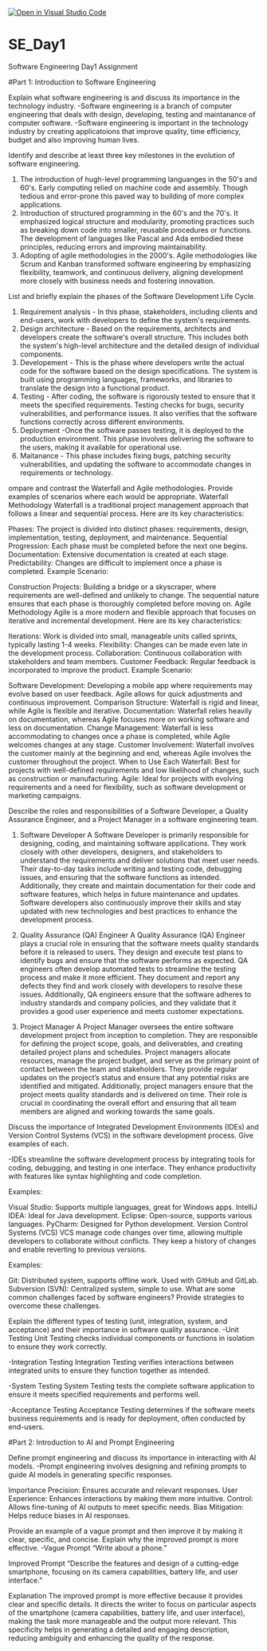 [![Open in Visual Studio Code](https://classroom.github.com/assets/open-in-vscode-2e0aaae1b6195c2367325f4f02e2d04e9abb55f0b24a779b69b11b9e10269abc.svg)](https://classroom.github.com/online_ide?assignment_repo_id=15566400&assignment_repo_type=AssignmentRepo)
# SE_Day1
Software Engineering Day1 Assignment

#Part 1: Introduction to Software Engineering

Explain what software engineering is and discuss its importance in the technology industry.
-Software engineering is a branch of computer engineering that deals with design, developing, testing and maintanance of computer software.
-Software engineering is important in the technology industry by creating applicatoions that improve quality, time efficiency, budget and also improving human lives. 

Identify and describe at least three key milestones in the evolution of software engineering.
1. The introduction of hugh-level programming languanges in the 50's and 60's. Early computing relied on machine code and assembly. Though tedious and error-prone this paved way to building of more complex applications.
2. Introduction of structured programming in the 60's and the 70's. It emphasized logical structure and modularity, promoting practices such as breaking down code into smaller, reusable procedures or functions. The development of languages like Pascal and Ada embodied these principles, reducing errors and improving maintainability.
3. Adopting of agile methodologies in the 2000's. Agile methodologies like Scrum and Kanban transformed software engineering by emphasizing flexibility, teamwork, and continuous delivery, aligning development more closely with business needs and fostering innovation.
   
List and briefly explain the phases of the Software Development Life Cycle.
1. Requirement analysis - In this phase, stakeholders, including clients and end-users, work with developers to define the system's requirements. 
2. Design architecture - Based on the requirements, architects and developers create the software's overall structure. This includes both the system's high-level architecture and the detailed design of individual components. 
3. Developement - This is the phase where developers write the actual code for the software based on the design specifications. The system is built using programming languages, frameworks, and libraries to translate the design into a functional product.
4. Testing - After coding, the software is rigorously tested to ensure that it meets the specified requirements. Testing checks for bugs, security vulnerabilities, and performance issues. It also verifies that the software functions correctly across different environments.
5. Deployment -Once the software passes testing, it is deployed to the production environment. This phase involves delivering the software to the users, making it available for operational use. 
6. Maitanance - This phase includes fixing bugs, patching security vulnerabilities, and updating the software to accommodate changes in requirements or technology.

ompare and contrast the Waterfall and Agile methodologies. Provide examples of scenarios where each would be appropriate.
Waterfall Methodology
Waterfall is a traditional project management approach that follows a linear and sequential process. Here are its key characteristics:

Phases: The project is divided into distinct phases: requirements, design, implementation, testing, deployment, and maintenance.
Sequential Progression: Each phase must be completed before the next one begins.
Documentation: Extensive documentation is created at each stage.
Predictability: Changes are difficult to implement once a phase is completed.
Example Scenario:

Construction Projects: Building a bridge or a skyscraper, where requirements are well-defined and unlikely to change. The sequential nature ensures that each phase is thoroughly completed before moving on.
Agile Methodology
Agile is a more modern and flexible approach that focuses on iterative and incremental development. Here are its key characteristics:

Iterations: Work is divided into small, manageable units called sprints, typically lasting 1-4 weeks.
Flexibility: Changes can be made even late in the development process.
Collaboration: Continuous collaboration with stakeholders and team members.
Customer Feedback: Regular feedback is incorporated to improve the product.
Example Scenario:

Software Development: Developing a mobile app where requirements may evolve based on user feedback. Agile allows for quick adjustments and continuous improvement.
Comparison
Structure: Waterfall is rigid and linear, while Agile is flexible and iterative.
Documentation: Waterfall relies heavily on documentation, whereas Agile focuses more on working software and less on documentation.
Change Management: Waterfall is less accommodating to changes once a phase is completed, while Agile welcomes changes at any stage.
Customer Involvement: Waterfall involves the customer mainly at the beginning and end, whereas Agile involves the customer throughout the project.
When to Use Each
Waterfall: Best for projects with well-defined requirements and low likelihood of changes, such as construction or manufacturing.
Agile: Ideal for projects with evolving requirements and a need for flexibility, such as software development or marketing campaigns.

Describe the roles and responsibilities of a Software Developer, a Quality Assurance Engineer, and a Project Manager in a software engineering team.
1. Software Developer
  A Software Developer is primarily responsible for designing, coding, and maintaining software applications. They work closely with other developers, designers, and stakeholders to understand the requirements and deliver solutions that meet user needs. Their day-to-day tasks include writing and testing code, debugging issues, and ensuring that the software functions as intended. Additionally, they create and maintain documentation for their code and software features, which helps in future maintenance and updates. Software developers also continuously improve their skills and stay updated with new technologies and best practices to enhance the development process.

2. Quality Assurance (QA) Engineer
  A Quality Assurance (QA) Engineer plays a crucial role in ensuring that the software meets quality standards before it is released to users. They design and execute test plans to identify bugs and ensure that the software performs as expected. QA engineers often develop automated tests to streamline the testing process and make it more efficient. They document and report any defects they find and work closely with developers to resolve these issues. Additionally, QA engineers ensure that the software adheres to industry standards and company policies, and they validate that it provides a good user experience and meets customer expectations.

3. Project Manager
  A Project Manager oversees the entire software development project from inception to completion. They are responsible for defining the project scope, goals, and deliverables, and creating detailed project plans and schedules. Project managers allocate resources, manage the project budget, and serve as the primary point of contact between the team and stakeholders. They provide regular updates on the project’s status and ensure that any potential risks are identified and mitigated. Additionally, project managers ensure that the project meets quality standards and is delivered on time. Their role is crucial in coordinating the overall effort and ensuring that all team members are aligned and working towards the same goals.

Discuss the importance of Integrated Development Environments (IDEs) and Version Control Systems (VCS) in the software development process. Give examples of each.

-IDEs streamline the software development process by integrating tools for coding, debugging, and testing in one interface. They enhance productivity with features like syntax highlighting and code completion.

Examples:

Visual Studio: Supports multiple languages, great for Windows apps.
IntelliJ IDEA: Ideal for Java development.
Eclipse: Open-source, supports various languages.
PyCharm: Designed for Python development.
Version Control Systems (VCS)
VCS manage code changes over time, allowing multiple developers to collaborate without conflicts. They keep a history of changes and enable reverting to previous versions.

Examples:

Git: Distributed system, supports offline work. Used with GitHub and GitLab.
Subversion (SVN): Centralized system, simple to use.
What are some common challenges faced by software engineers? Provide strategies to overcome these challenges.


Explain the different types of testing (unit, integration, system, and acceptance) and their importance in software quality assurance.
-Unit Testing
Unit Testing checks individual components or functions in isolation to ensure they work correctly.

-Integration Testing
Integration Testing verifies interactions between integrated units to ensure they function together as intended.

-System Testing
System Testing tests the complete software application to ensure it meets specified requirements and performs well.

-Acceptance Testing
Acceptance Testing determines if the software meets business requirements and is ready for deployment, often conducted by end-users.

#Part 2: Introduction to AI and Prompt Engineering


Define prompt engineering and discuss its importance in interacting with AI models.
-Prompt engineering involves designing and refining prompts to guide AI models in generating specific responses.

Importance
Precision: Ensures accurate and relevant responses.
User Experience: Enhances interactions by making them more intuitive.
Control: Allows fine-tuning of AI outputs to meet specific needs.
Bias Mitigation: Helps reduce biases in AI responses.

Provide an example of a vague prompt and then improve it by making it clear, specific, and concise. Explain why the improved prompt is more effective.
-Vague Prompt
“Write about a phone.”

Improved Prompt
“Describe the features and design of a cutting-edge smartphone, focusing on its camera capabilities, battery life, and user interface.”

Explanation
The improved prompt is more effective because it provides clear and specific details. It directs the writer to focus on particular aspects of the smartphone (camera capabilities, battery life, and user interface), making the task more manageable and the output more relevant. This specificity helps in generating a detailed and engaging description, reducing ambiguity and enhancing the quality of the response.




